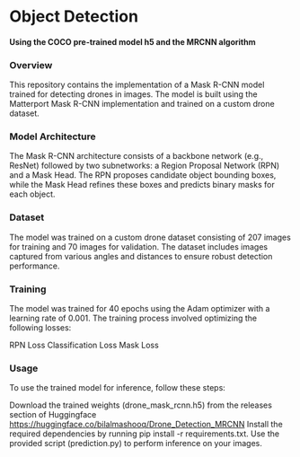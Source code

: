 # Object Detection
####  Using the COCO pre-trained model h5 and  the MRCNN algorithm
### Overview
This repository contains the implementation of a Mask R-CNN model trained for detecting drones in images. The model is built using the Matterport Mask R-CNN implementation and trained on a custom drone dataset.

### Model Architecture
The Mask R-CNN architecture consists of a backbone network (e.g., ResNet) followed by two subnetworks: a Region Proposal Network (RPN) and a Mask Head. The RPN proposes candidate object bounding boxes, while the Mask Head refines these boxes and predicts binary masks for each object.

### Dataset
The model was trained on a custom drone dataset consisting of 207 images for training and 70 images for validation. The dataset includes images captured from various angles and distances to ensure robust detection performance.

### Training
The model was trained for 40 epochs using the Adam optimizer with a learning rate of 0.001. The training process involved optimizing the following losses:

RPN Loss
Classification Loss
Mask Loss

### Usage
To use the trained model for inference, follow these steps:

Download the trained weights (drone_mask_rcnn.h5) from the releases section of Huggingface https://huggingface.co/bilalmashooq/Drone_Detection_MRCNN 
Install the required dependencies by running pip install -r requirements.txt.
Use the provided script (prediction.py) to perform inference on your images. 
